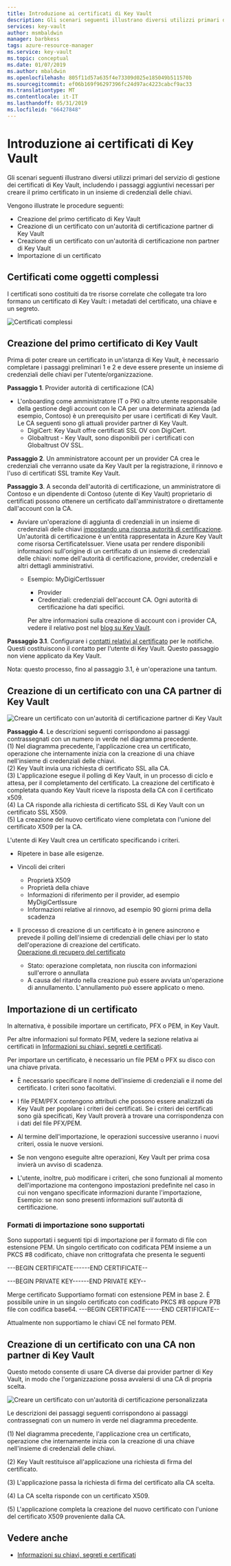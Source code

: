 ```yaml
---
title: Introduzione ai certificati di Key Vault
description: Gli scenari seguenti illustrano diversi utilizzi primari del servizio di gestione dei certificati di Key Vault, includendo i passaggi aggiuntivi necessari per creare il primo certificato in un insieme di credenziali delle chiavi.
services: key-vault
author: msmbaldwin
manager: barbkess
tags: azure-resource-manager
ms.service: key-vault
ms.topic: conceptual
ms.date: 01/07/2019
ms.author: mbaldwin
ms.openlocfilehash: 805f11d57a635f4e73309d025e185049b511570b
ms.sourcegitcommit: ef06b169f96297396fc24d97ac4223cabcf9ac33
ms.translationtype: MT
ms.contentlocale: it-IT
ms.lasthandoff: 05/31/2019
ms.locfileid: "66427848"
---
```

# <a name="get-started-with-key-vault-certificates"></a>Introduzione ai certificati di Key Vault
Gli scenari seguenti illustrano diversi utilizzi primari del servizio di gestione dei certificati di Key Vault, includendo i passaggi aggiuntivi necessari per creare il primo certificato in un insieme di credenziali delle chiavi.

Vengono illustrate le procedure seguenti:
- Creazione del primo certificato di Key Vault
- Creazione di un certificato con un'autorità di certificazione partner di Key Vault
- Creazione di un certificato con un'autorità di certificazione non partner di Key Vault
- Importazione di un certificato

## <a name="certificates-are-complex-objects"></a>Certificati come oggetti complessi
I certificati sono costituiti da tre risorse correlate che collegate tra loro formano un certificato di Key Vault: i metadati del certificato, una chiave e un segreto.


![Certificati complessi](media/azure-key-vault.png)


## <a name="creating-your-first-key-vault-certificate"></a>Creazione del primo certificato di Key Vault  
 Prima di poter creare un certificato in un'istanza di Key Vault, è necessario completare i passaggi preliminari 1 e 2 e deve essere presente un insieme di credenziali delle chiavi per l'utente/organizzazione.  

**Passaggio 1**. Provider autorità di certificazione (CA)  
-   L'onboarding come amministratore IT o PKI o altro utente responsabile della gestione degli account con le CA per una determinata azienda (ad esempio, Contoso) è un prerequisito per usare i certificati di Key Vault.  
    Le CA seguenti sono gli attuali provider partner di Key Vault.  
    -   DigiCert: Key Vault offre certificati SSL OV con DigiCert.  
    -   Globaltrust - Key Vault, sono disponibili per i certificati con Globaltrust OV SSL.  

**Passaggio 2**. Un amministratore account per un provider CA crea le credenziali che verranno usate da Key Vault per la registrazione, il rinnovo e l'uso di certificati SSL tramite Key Vault.

**Passaggio 3**. A seconda dell'autorità di certificazione, un amministratore di Contoso e un dipendente di Contoso (utente di Key Vault) proprietario di certificati possono ottenere un certificato dall'amministratore o direttamente dall'account con la CA.  

- Avviare un'operazione di aggiunta di credenziali in un insieme di credenziali delle chiavi [ impostando una risorsa autorità di certificazione](/rest/api/keyvault/setcertificateissuer/setcertificateissuer). Un'autorità di certificazione è un'entità rappresentata in Azure Key Vault come risorsa CertificateIssuer. Viene usata per rendere disponibili informazioni sull'origine di un certificato di un insieme di credenziali delle chiavi: nome dell'autorità di certificazione, provider, credenziali e altri dettagli amministrativi.
  - Esempio: MyDigiCertIssuer  
    -   Provider  
    -   Credenziali: credenziali dell'account CA. Ogni autorità di certificazione ha dati specifici.  

    Per altre informazioni sulla creazione di account con i provider CA, vedere il relativo post nel [blog su Key Vault](https://aka.ms/kvcertsblog).  

**Passaggio 3.1**. Configurare i [contatti relativi al certificato](/rest/api/keyvault/setcertificatecontacts/setcertificatecontacts) per le notifiche. Questi costituiscono il contatto per l'utente di Key Vault. Questo passaggio non viene applicato da Key Vault.  

Nota: questo processo, fino al passaggio 3.1, è un'operazione una tantum.  

## <a name="creating-a-certificate-with-a-ca-partnered-with-key-vault"></a>Creazione di un certificato con una CA partner di Key Vault

![Creare un certificato con un'autorità di certificazione partner di Key Vault](media/certificate-authority-2.png)

**Passaggio 4**. Le descrizioni seguenti corrispondono ai passaggi contrassegnati con un numero in verde nel diagramma precedente.  
  (1) Nel diagramma precedente, l'applicazione crea un certificato, operazione che internamente inizia con la creazione di una chiave nell'insieme di credenziali delle chiavi.  
  (2) Key Vault invia una richiesta di certificato SSL alla CA.  
  (3) L'applicazione esegue il polling di Key Vault, in un processo di ciclo e attesa, per il completamento del certificato. La creazione del certificato è completata quando Key Vault riceve la risposta della CA con il certificato x509.  
  (4) La CA risponde alla richiesta di certificato SSL di Key Vault con un certificato SSL X509.  
  (5) La creazione del nuovo certificato viene completata con l'unione del certificato X509 per la CA.  

  L'utente di Key Vault crea un certificato specificando i criteri.

  -   Ripetere in base alle esigenze.  
  -   Vincoli dei criteri  
      -   Proprietà X509  
      -   Proprietà della chiave  
      -   Informazioni di riferimento per il provider, ad esempio MyDigiCertIssure  
      -   Informazioni relative al rinnovo, ad esempio 90 giorni prima della scadenza  

  - Il processo di creazione di un certificato è in genere asincrono e prevede il polling dell'insieme di credenziali delle chiavi per lo stato dell'operazione di creazione del certificato.  
[Operazione di recupero del certificato](/rest/api/keyvault/getcertificateoperation/getcertificateoperation)  
      -   Stato: operazione completata, non riuscita con informazioni sull'errore o annullata  
      -   A causa del ritardo nella creazione può essere avviata un'operazione di annullamento. L'annullamento può essere applicato o meno.  

## <a name="import-a-certificate"></a>Importazione di un certificato  
 In alternativa, è possibile importare un certificato, PFX o PEM, in Key Vault.  

 Per altre informazioni sul formato PEM, vedere la sezione relativa ai certificati in [Informazioni su chiavi, segreti e certificati](about-keys-secrets-and-certificates.md).  

 Per importare un certificato, è necessario un file PEM o PFX su disco con una chiave privata. 
-   È necessario specificare il nome dell'insieme di credenziali e il nome del certificato. I criteri sono facoltativi.

-   I file PEM/PFX contengono attributi che possono essere analizzati da Key Vault per popolare i criteri dei certificati. Se i criteri dei certificati sono già specificati, Key Vault proverà a trovare una corrispondenza con i dati del file PFX/PEM.  

-   Al termine dell'importazione, le operazioni successive useranno i nuovi criteri, ossia le nuove versioni.  

-   Se non vengono eseguite altre operazioni, Key Vault per prima cosa invierà un avviso di scadenza. 

-   L'utente, inoltre, può modificare i criteri, che sono funzionali al momento dell'importazione ma contengono impostazioni predefinite nel caso in cui non vengano specificate informazioni durante l'importazione, Esempio: se non sono presenti informazioni sull'autorità di certificazione.  

### <a name="formats-of-import-we-support"></a>Formati di importazione sono supportati
Sono supportati i seguenti tipi di importazione per il formato di file con estensione PEM. Un singolo certificato con codificata PEM insieme a un PKCS #8 codificato, chiave non crittografata che presenta le seguenti

---BEGIN CERTIFICATE------END CERTIFICATE--

---BEGIN PRIVATE KEY------END PRIVATE KEY--

Merge certificato Supportiamo formati con estensione PEM in base 2. È possibile unire in un singolo certificato con codificato PKCS #8 oppure P7B file con codifica base64. ---BEGIN CERTIFICATE------END CERTIFICATE--

Attualmente non supportiamo le chiavi CE nel formato PEM.

## <a name="creating-a-certificate-with-a-ca-not-partnered-with-key-vault"></a>Creazione di un certificato con una CA non partner di Key Vault  
 Questo metodo consente di usare CA diverse dai provider partner di Key Vault, in modo che l'organizzazione possa avvalersi di una CA di propria scelta.  

![Creare un certificato con un'autorità di certificazione personalizzata](media/certificate-authority-1.png)  

 Le descrizioni dei passaggi seguenti corrispondono ai passaggi contrassegnati con un numero in verde nel diagramma precedente.  

  (1) Nel diagramma precedente, l'applicazione crea un certificato, operazione che internamente inizia con la creazione di una chiave nell'insieme di credenziali delle chiavi.  

  (2) Key Vault restituisce all'applicazione una richiesta di firma del certificato.  

  (3) L'applicazione passa la richiesta di firma del certificato alla CA scelta.  

  (4) La CA scelta risponde con un certificato X509.  

  (5) L'applicazione completa la creazione del nuovo certificato con l'unione del certificato X509 proveniente dalla CA.

## <a name="see-also"></a>Vedere anche

- [Informazioni su chiavi, segreti e certificati](about-keys-secrets-and-certificates.md)
